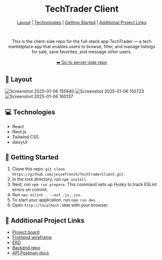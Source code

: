 <h1 align="center" style="font-weight: bold;">TechTrader Client</h1>

<p align="center">
<a href="#layout">Layout</a> | 
<a href="#technologies">Technologies</a> | 
<a href="#getting-started">Getting Started</a> | 
<a href="#links">Additional Project Links</a>
</p>
<br>

<p align="center">
This is the client-side repo for the full-stack app TechTrader — a tech marketplace app that enables users to browse, filter, and manage listings for sale, save favorites,
and message other users.
<br><br>
<a href="https://github.com/jessefrench/TechTraderAPI">➡️ Go to server-side repo</a>
</p>

<h2 id="layout">🎨 Layout</h2>

![Screenshot 2025-01-06 155940](https://github.com/user-attachments/assets/43d41c53-94cf-454f-83d6-844682e41693)
![Screenshot 2025-01-06 155723](https://github.com/user-attachments/assets/83736048-c6a2-4b5c-a8b6-7d1b03a49617)
![Screenshot 2025-01-06 160137](https://github.com/user-attachments/assets/0782a836-4b1b-402e-83a6-991cb6ce2368)

<h2 id="technologies">💻 Technologies</h2>

- React
- Next.js
- Tailwind CSS
- daisyUI

<h2 id="getting-started">🚀 Getting Started</h2>

1. Clone this repo: `git clone https://github.com/jessefrench/TechTraderClient.git`.
2. In the root directory, run `npm install`.
3. Next, run `npm run prepare`. This command sets up Husky to track ESLint errors on commit.
4. Run `npx eslint . --ext .js,.jsx`.
5. To start your application, run `npm run dev`.
6. Open `http://localhost:3000` with your browser.

<h2 id="links">🔗 Additional Project Links</h2>

- [Project board](https://github.com/users/jessefrench/projects/6/views/1)
- [Frontend wireframe](https://www.figma.com/design/dnXNNcrtKGU1yyD63IfcTv/Tech-Trader-Wireframe?node-id=0-1&t=Qne7gCatYCAMntuQ-1)
- [ERD](https://dbdiagram.io/d/Tech-Trader-6733af0ae9daa85aca375e54)
- [Backend repo](https://github.com/jessefrench/TechTraderAPI)
- [API Postman docs](https://documenter.getpostman.com/view/33562650/2sAYBViBzx)
